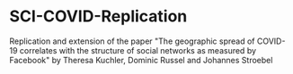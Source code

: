 # SCI-COVID-Replication
Replication and extension of the paper "The geographic spread of COVID-19 correlates with the structure of social networks as measured by Facebook" by Theresa Kuchler, Dominic Russel and Johannes Stroebel
